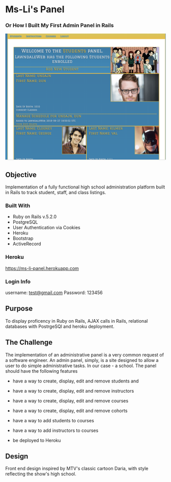 # Ms-Li's Panel
### Or How I Built My First Admin Panel in Rails
![alt_text](https://github.com/mckiernantim/LawndaleHigh/blob/master/app/assets/images/main_page.png)


## Objective
Implementation of a fully functional high school administration platform built in Rails to track student, staff, and class listings.

### Built With
* Ruby on Rails v.5.2.0
* PostgreSQL
* User Authentication via Cookies
* Heroku
* Bootstrap
* ActiveRecord

### Heroku
  https://ms-li-panel.herokuapp.com
  
### Login Info
 username: test@gmail.com Password: 123456

## Purpose

To display proficency in Ruby on Rails, AJAX calls in Rails, relational databases with PostrgeSQl and heroku deployment.

## The Challenge

The implementation of an administrative panel is a very common request of a software engineer.  An admin panel, simply, is a site designed to allow a user to do simple administrative tasks.  In our case - a school.  The panel should have the following features

* have a way to create, display, edit and remove students and
 
* have a way to create, display, edit and remove instructors
 
* have a way to create, display, edit and remove courses
 
* have a way to create, display, edit and remove cohorts
 
* have a way to add students to courses

* have a way to add instructors to courses

* be deployed to Heroku


## Design
  Front end design inspired by MTV's classic cartoon Daria, with style reflecting the show's high school.
  





